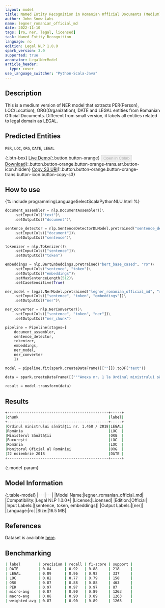 ```yaml
---
layout: model
title: Named Entity Recognition in Romanian Official Documents (Medium)
author: John Snow Labs
name: legner_romanian_official_md
date: 2022-11-10
tags: [ro, ner, legal, licensed]
task: Named Entity Recognition
language: ro
edition: Legal NLP 1.0.0
spark_version: 3.0
supported: true
annotator: LegalNerModel
article_header:
  type: cover
use_language_switcher: "Python-Scala-Java"
---
```


## Description

This is a medium version of NER model that extracts PER(Person), LOC(Location), ORG(Organization), DATE and LEGAL entities from Romanian Official Documents. Different from small version, it labels all entities related to legal domain as LEGAL.

## Predicted Entities

`PER`, `LOC`, `ORG`, `DATE`, `LEGAL`

{:.btn-box}
[Live Demo](https://demo.johnsnowlabs.com/legal/LEGNER_ROMANIAN_OFFICIAL/){:.button.button-orange}
<button class="button button-orange" disabled>Open in Colab</button>
[Download](https://s3.amazonaws.com/auxdata.johnsnowlabs.com/legal/models/legner_romanian_official_md_ro_1.0.0_3.0_1668083301892.zip){:.button.button-orange.button-orange-trans.arr.button-icon.hidden}
[Copy S3 URI](s3://auxdata.johnsnowlabs.com/legal/models/legner_romanian_official_md_ro_1.0.0_3.0_1668083301892.zip){:.button.button-orange.button-orange-trans.button-icon.button-copy-s3}

## How to use



<div class="tabs-box" markdown="1">
{% include programmingLanguageSelectScalaPythonNLU.html %}

```python
document_assembler = nlp.DocumentAssembler()\
    .setInputCol("text")\
    .setOutputCol("document")\

sentence_detector = nlp.SentenceDetectorDLModel.pretrained("sentence_detector_dl", "xx")\
    .setInputCols(["document"])\
    .setOutputCol("sentence")\

tokenizer = nlp.Tokenizer()\
    .setInputCols(["sentence"])\
    .setOutputCol("token")

embeddings = nlp.BertEmbeddings.pretrained("bert_base_cased", "ro")\
    .setInputCols("sentence", "token")\
    .setOutputCol("embeddings")\
    .setMaxSentenceLength(512)\
    .setCaseSensitive(True)

ner_model = legal.NerModel.pretrained("legner_romanian_official_md", "ro", "legal/models")\
    .setInputCols(["sentence", "token", "embeddings"])\
    .setOutputCol("ner")\

ner_converter = nlp.NerConverter()\
    .setInputCols(["sentence", "token", "ner"])\
    .setOutputCol("ner_chunk")

pipeline = Pipeline(stages=[
    document_assembler,
    sentence_detector,
    tokenizer,
    embeddings,
    ner_model,
    ner_converter   
    ])

model = pipeline.fit(spark.createDataFrame([[""]]).toDF("text"))

data = spark.createDataFrame([["""Anexa nr. 1 la Ordinul ministrului sănătății nr. 1.468 / 2018 pentru aprobarea prețurilor maximale ale medicamentelor de uz uman, valabile în România, care pot fi utilizate / comercializate de către deținătorii de autorizație de punere pe piață a medicamentelor sau reprezentanții acestora, distribuitorii angro și furnizorii de servicii medicale și medicamente pentru acele medicamente care fac obiectul unei relații contractuale cu Ministerul Sănătății, casele de asigurări de sănătate și / sau direcțiile de sănătate publică județene și a municipiului București, cuprinse în Catalogul național al prețurilor medicamentelor autorizate de punere pe piață în România, a prețurilor de referință generice și a prețurilor de referință inovative, publicat în Monitorul Oficial al României, Partea I nr. 989 și 989 bis din 22 noiembrie 2018, cu modificările și completările ulterioare, se modifică și se completează conform anexei care face parte integrantă din prezentul ordin."""]]).toDF("text")
                             
result = model.transform(data)
```

</div>

## Results

```bash
+----------------------------------------------+-----+
|chunk                                         |label|
+----------------------------------------------+-----+
|Ordinul ministrului sănătății nr. 1.468 / 2018|LEGAL|
|România                                       |LOC  |
|Ministerul Sănătății                          |ORG  |
|București                                     |LOC  |
|România                                       |LOC  |
|Monitorul Oficial al României                 |ORG  |
|22 noiembrie 2018                             |DATE |
+----------------------------------------------+-----+
```

{:.model-param}
## Model Information

{:.table-model}
|---|---|
|Model Name:|legner_romanian_official_md|
|Compatibility:|Legal NLP 1.0.0+|
|License:|Licensed|
|Edition:|Official|
|Input Labels:|[sentence, token, embeddings]|
|Output Labels:|[ner]|
|Language:|ro|
|Size:|16.5 MB|

## References

Dataset is available [here](https://zenodo.org/record/7025333#.Y2zsquxBx83).

## Benchmarking

```bash
| label        | precision | recall | f1-score | support |
| DATE         | 0.84      | 0.92   | 0.88     | 218     |
| LEGAL        | 0.89      | 0.96   | 0.92     | 337     |
| LOC          | 0.82      | 0.77   | 0.79     | 158     |
| ORG          | 0.87      | 0.88   | 0.88     | 463     |
| PER          | 0.97      | 0.97   | 0.97     | 87      |
| micro-avg    | 0.87      | 0.90   | 0.89     | 1263    |
| macro-avg    | 0.88      | 0.90   | 0.89     | 1263    |
| weighted-avg | 0.87      | 0.90   | 0.89     | 1263    |
```
